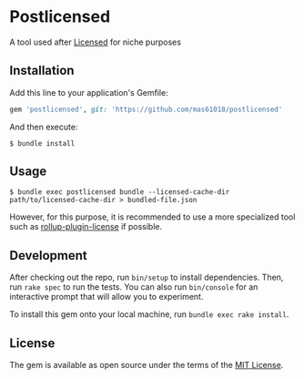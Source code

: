 # Postlicensed

A tool used after [Licensed](https://github.com/github/licensed) for niche purposes

## Installation

Add this line to your application's Gemfile:

```ruby
gem 'postlicensed', git: 'https://github.com/mas61018/postlicensed'
```

And then execute:

    $ bundle install

## Usage

```
$ bundle exec postlicensed bundle --licensed-cache-dir path/to/licensed-cache-dir > bundled-file.json
```

However, for this purpose, it is recommended to use a more specialized tool such as [rollup-plugin-license](https://github.com/mjeanroy/rollup-plugin-license) if possible.

## Development

After checking out the repo, run `bin/setup` to install dependencies. Then, run `rake spec` to run the tests. You can also run `bin/console` for an interactive prompt that will allow you to experiment.

To install this gem onto your local machine, run `bundle exec rake install`.

## License

The gem is available as open source under the terms of the [MIT License](https://opensource.org/licenses/MIT).
